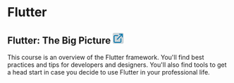 
# Flutter

## Flutter: The Big Picture [![Course Link](images/link.png)](https://app.pluralsight.com/library/courses/flutter-big-picture)
This course is an overview of the Flutter framework. You'll find best practices and tips for developers and designers. You'll also find tools to get a head start in case you decide to use Flutter in your professional life.
